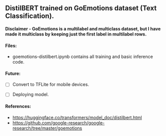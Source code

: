 ## DistilBERT trained on GoEmotions dataset (Text Classification).

#### Disclaimer - GoEmotions is a multilabel and multiclass dataset, but I have made it multiclass by keeping just the first label in multilabel rows.

#### Files:
- goemotions-distilbert.ipynb contains all training and basic inference code.


#### Future:
- [ ] Convert to TFLite for mobile devices.
- [ ] Deploying model.


#### References:
- https://huggingface.co/transformers/model_doc/distilbert.html
- https://github.com/google-research/google-research/tree/master/goemotions